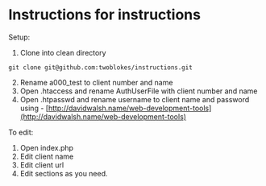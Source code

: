 # Instructions for instructions

Setup:

1. Clone into clean directory
```
git clone git@github.com:twoblokes/instructions.git
```

2. Rename a000_test to client number and name
3. Open .htaccess and rename AuthUserFile with client number and name
4. Open .htpasswd and rename username to client name and password using - [http://davidwalsh.name/web-development-tools](http://davidwalsh.name/web-development-tools)


To edit:

1. Open index.php
2. Edit client name
3. Edit client url
4. Edit sections as you need.